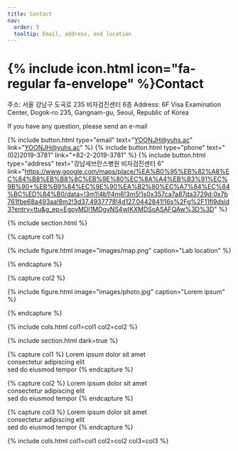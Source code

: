 ```yaml
---
title: Contact
nav:
  order: 5
  tooltip: Email, address, and location
---
```


# {% include icon.html icon="fa-regular fa-envelope" %}Contact

주소: 서울 강남구 도곡로 235 비자검진센터 6층
Address: 6F Visa Examination Center, Dogok-ro 235, Gangnam-gu, Seoul, Republic of Korea

If you have any question, please send an e-mail

{%
  include button.html
  type="email"
  text="YOONJH@yuhs.ac"
  link="YOONJH@yuhs.ac"
%}
{%
  include button.html
  type="phone"
  text="(02)2019-3781"
  link="+82-2-2019-3781"
%}
{%
  include button.html
  type="address"
  text="강남세브란스병원 비자검진센터 6"
  link="https://www.google.com/maps/place/%EA%B0%95%EB%82%A8%EC%84%B8%EB%B8%8C%EB%9E%80%EC%8A%A4%EB%B3%91%EC%9B%90+%EB%B9%84%EC%9E%90%EA%B2%80%EC%A7%84%EC%84%BC%ED%84%B0/data=!3m1!4b1!4m6!3m5!1s0x357ca7a87da3729d:0x7b761fbe68a493aa!8m2!3d37.4937778!4d127.0442841!16s%2Fg%2F11fl9dsld3?entry=ttu&g_ep=EgoyMDI1MDgyNS4wIKXMDSoASAFQAw%3D%3D"
%}

{% include section.html %}

{% capture col1 %}

{%
  include figure.html
  image="images/map.png"
  caption="Lab location"
%}

{% endcapture %}

{% capture col2 %}

{%
  include figure.html
  image="images/photo.jpg"
  caption="Lorem ipsum"
%}

{% endcapture %}

{% include cols.html col1=col1 col2=col2 %}

{% include section.html dark=true %}

{% capture col1 %}
Lorem ipsum dolor sit amet  
consectetur adipiscing elit  
sed do eiusmod tempor
{% endcapture %}

{% capture col2 %}
Lorem ipsum dolor sit amet  
consectetur adipiscing elit  
sed do eiusmod tempor
{% endcapture %}

{% capture col3 %}
Lorem ipsum dolor sit amet  
consectetur adipiscing elit  
sed do eiusmod tempor
{% endcapture %}

{% include cols.html col1=col1 col2=col2 col3=col3 %}
